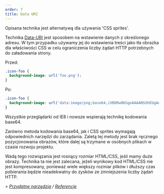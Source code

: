 ```yaml
---
order: 7
title: Data URI
---
```


Opisana technika jest alternatywą dla używania 'CSS sprites'.

Technika [Data-URI](http://en.wikipedia.org/wiki/Data_URI_scheme) jest sposobem na wstawienie danych z określonego adresu. W tym przypadku używamy jej do wstawienia treści jako tła obrazka dla właściwości CSS w celu ograniczenia liczby żądań HTTP potrzebnych do załadowania strony.

Przed:
```css
.icon-foo {
  background-image: url('foo.png');
}
```

Po:
```css
.icon-foo {
  background-image: url('data:image/png;base64,iVBORw0KGgoAAAANSUhEUgAAAAEAAAABAQMAAAAl21bKAAAAA1BMVEUAAACnej3aAAAAAXRSTlMAQObYZgAAAApJREFUCNdjYAAAAAIAAeIhvDMAAAAASUVORK5CYII%3D');
}
```

Wszystkie przeglądarki od IE8 i nowsze wspierają technikę kodowania base64.

Zarówno metoda kodowania base64, jak i CSS sprites wymagają odpowiednich narzędzi do zarządania. Zaletą tej metody jest brak ręcznego pozycjonowania obrazów, które dalej są trzymane w osobnych plikach w czasie rozwoju projektu.

Wadą tego rozwiązania jest rosnący rozmiar HTML/CSS, jeśli mamy duże obrazy. Technika ta nie jest zalecana, jeżeli wynikowy kod HTML/CSS nie jest kompresowany, ponieważ wiele większy rozmiar plików i dłuższy czas pobierania będzie nieadekwatny do zysków ze zmniejszenia liczby żądań HTTP.

*> [Przydatne narzędzia](https://github.com/zenorocha/browser-diet/wiki/Tools#wiki-data-uri) / [Referencje](https://github.com/zenorocha/browser-diet/wiki/References#data-uri)*

